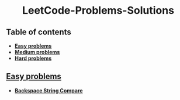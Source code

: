 <div align="center">
  <br>
  <h1>LeetCode-Problems-Solutions</h1>
</div>


## Table of contents

- [**Easy problems**](#easy-problems)
- [**Medium problems**](#medium-problems)
- [**Hard problems**](#hard-problems)



## [**Easy problems**](/Easy)

- [**Backspace String Compare**](./Easy/Backspace%20String%20Compare)
